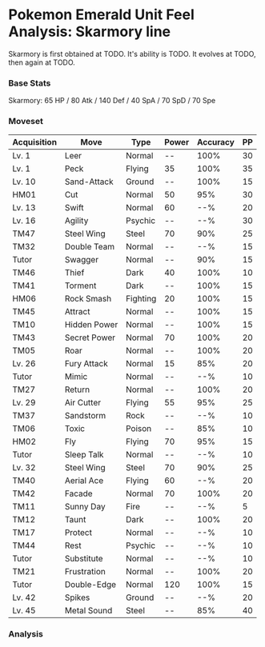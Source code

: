 # Pokemon Emerald Unit Feel Analysis: Skarmory line

Skarmory is first obtained at TODO. It's ability is TODO. It evolves at TODO, then again at TODO.

### Base Stats

Skarmory: 65 HP / 80 Atk / 140 Def / 40 SpA / 70 SpD / 70 Spe

### Moveset

|Acquisition|Move        |Type    |Power|Accuracy|PP |
|---        |---         |---     |---  |---     |---|
|Lv. 1      |Leer        |Normal  |--   |100%    |30 |
|Lv. 1      |Peck        |Flying  |35   |100%    |35 |
|Lv. 10     |Sand-Attack |Ground  |--   |100%    |15 |
|HM01       |Cut         |Normal  |50   |95%     |30 |
|Lv. 13     |Swift       |Normal  |60   |--%     |20 |
|Lv. 16     |Agility     |Psychic |--   |--%     |30 |
|TM47       |Steel Wing  |Steel   |70   |90%     |25 |
|TM32       |Double Team |Normal  |--   |--%     |15 |
|Tutor      |Swagger     |Normal  |--   |90%     |15 |
|TM46       |Thief       |Dark    |40   |100%    |10 |
|TM41       |Torment     |Dark    |--   |100%    |15 |
|HM06       |Rock Smash  |Fighting|20   |100%    |15 |
|TM45       |Attract     |Normal  |--   |100%    |15 |
|TM10       |Hidden Power|Normal  |--   |100%    |15 |
|TM43       |Secret Power|Normal  |70   |100%    |20 |
|TM05       |Roar        |Normal  |--   |100%    |20 |
|Lv. 26     |Fury Attack |Normal  |15   |85%     |20 |
|Tutor      |Mimic       |Normal  |--   |--%     |10 |
|TM27       |Return      |Normal  |--   |100%    |20 |
|Lv. 29     |Air Cutter  |Flying  |55   |95%     |25 |
|TM37       |Sandstorm   |Rock    |--   |--%     |10 |
|TM06       |Toxic       |Poison  |--   |85%     |10 |
|HM02       |Fly         |Flying  |70   |95%     |15 |
|Tutor      |Sleep Talk  |Normal  |--   |--%     |10 |
|Lv. 32     |Steel Wing  |Steel   |70   |90%     |25 |
|TM40       |Aerial Ace  |Flying  |60   |--%     |20 |
|TM42       |Facade      |Normal  |70   |100%    |20 |
|TM11       |Sunny Day   |Fire    |--   |--%     |5  |
|TM12       |Taunt       |Dark    |--   |100%    |20 |
|TM17       |Protect     |Normal  |--   |--%     |10 |
|TM44       |Rest        |Psychic |--   |--%     |10 |
|Tutor      |Substitute  |Normal  |--   |--%     |10 |
|TM21       |Frustration |Normal  |--   |100%    |20 |
|Tutor      |Double-Edge |Normal  |120  |100%    |15 |
|Lv. 42     |Spikes      |Ground  |--   |--%     |20 |
|Lv. 45     |Metal Sound |Steel   |--   |85%     |40 |

### Analysis